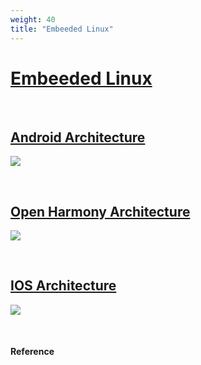```yaml
---
weight: 40
title: "Embeeded Linux"
---
```


# [Embeeded Linux](https://en.wikipedia.org/wiki/Linux_on_embedded_systems)

<br/>

## [Android Architecture](https://developer.android.com/guide/platform)

![](https://developer.android.com/static/guide/platform/images/android-stack_2x.png)


<br/>

## [Open Harmony Architecture](https://gitee.com/openharmony)

![](https://i.postimg.cc/8cZBvPhP/open-Harmony-cn.png)


<br/>

## [IOS Architecture](https://medium.com/@ganeshrajugalla/ios-ios-introduction-and-structure-fdd7ecf08c4c)

![](https://miro.medium.com/v2/resize:fit:1188/format:webp/1*xlAAFqm-3S8AaC1Zo-WO_g.png)

<br/>

#### Reference


[]()

[]()

[]()

[]()

[]()

[]()

[]()

[]()

[]()

[]()

[]()

[]()

[]()

